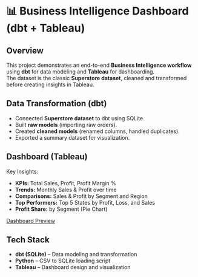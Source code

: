 # 📊 Business Intelligence Dashboard (dbt + Tableau)

## Overview  
This project demonstrates an end-to-end **Business Intelligence workflow** using **dbt** for data modeling and **Tableau** for dashboarding.  
The dataset is the classic **Superstore dataset**, cleaned and transformed before creating insights in Tableau.  

## Data Transformation (dbt)  
- Connected **Superstore dataset** to dbt using SQLite.  
- Built **raw models** (importing raw orders).  
- Created **cleaned models** (renamed columns, handled duplicates).  
- Exported a summary dataset for visualization.  

## Dashboard (Tableau)  
Key Insights:  
- **KPIs:** Total Sales, Profit, Profit Margin %  
- **Trends:** Monthly Sales & Profit over time  
- **Comparisons:** Sales & Profit by Segment and Region  
- **Top Performers:** Top 5 States by Profit, Loss, and Sales  
- **Profit Share:** by Segment (Pie Chart)  

[Dashboard Preview](dashboard.png)

## Tech Stack  
- **dbt (SQLite)** – Data modeling and transformation  
- **Python** – CSV to SQLite loading script  
- **Tableau** – Dashboard design and visualization  


